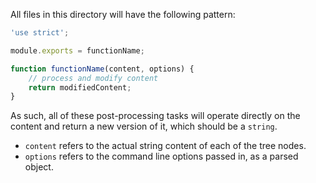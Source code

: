 All files in this directory will have the following pattern:


```javascript
'use strict';

module.exports = functionName;

function functionName(content, options) {
	// process and modify content
	return modifiedContent;
}
```

As such, all of these post-processing tasks will operate directly on the content
and return a new version of it, which should be a `string`.

- `content` refers to the actual string content of each of the tree nodes.
- `options` refers to the command line options passed in, as a parsed object.